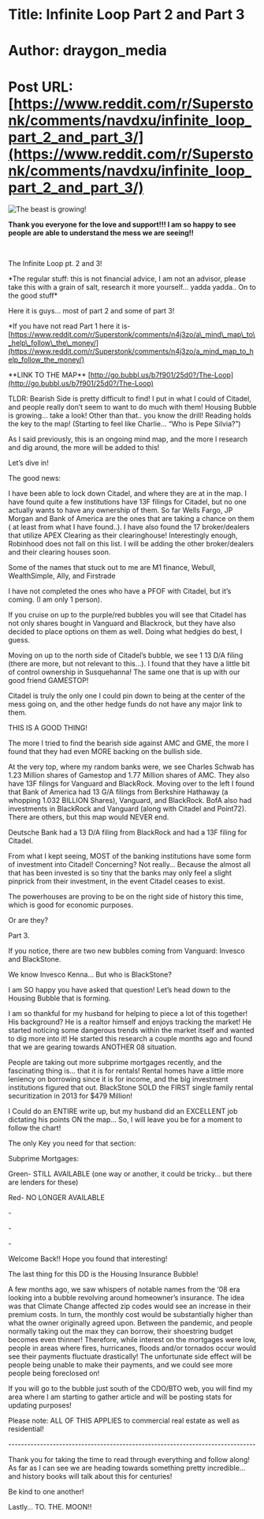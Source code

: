 # Title: Infinite Loop Part 2 and Part 3
# Author: draygon_media
# Post URL: [https://www.reddit.com/r/Superstonk/comments/navdxu/infinite_loop_part_2_and_part_3/](https://www.reddit.com/r/Superstonk/comments/navdxu/infinite_loop_part_2_and_part_3/)


![The beast is growing!](https://preview.redd.it/om4eohkucqy61.png?width=1534&format=png&auto=webp&s=704017fd96e28f8e3e54d81cf7e14ca3b7c0c16a)

**Thank you everyone for the love and support!!! I am so happy to see people are able to understand the mess we are seeing!!**

&#x200B;

The Infinite Loop pt. 2 and 3!

\*The regular stuff: this is not financial advice, I am not an advisor, please take this with a grain of salt, research it more yourself… yadda yadda.. On to the good stuff\*

Here it is guys… most of part 2 and some of part 3!

\*If you have not read Part 1 here it is- [https://www.reddit.com/r/Superstonk/comments/n4j3zo/a\_mind\_map\_to\_help\_follow\_the\_money/](https://www.reddit.com/r/Superstonk/comments/n4j3zo/a_mind_map_to_help_follow_the_money/)

\*\*LINK TO THE MAP\*\* [http://go.bubbl.us/b7f901/25d0?/The-Loop](http://go.bubbl.us/b7f901/25d0?/The-Loop)

TLDR: Bearish Side is pretty difficult to find! I put in what I could of Citadel, and people really don’t seem to want to do much with them! Housing Bubble is growing… take a look! Other than that.. you know the drill! Reading holds the key to the map! (Starting to feel like Charlie… “Who is Pepe Silvia?”)

As I said previously, this is an ongoing mind map, and the more I research and dig around, the more will be added to this!

Let’s dive in!

The good news:

I have been able to lock down Citadel, and where they are at in the map. I have found quite a few institutions have 13F filings for Citadel, but no one actually wants to have any ownership of them. So far Wells Fargo, JP Morgan and Bank of America are the ones that are taking a chance on them ( at least from what I have found..). I have also found the 17 broker/dealers that utilize APEX Clearing as their clearinghouse! Interestingly enough, Robinhood does not fall on this list. I will be adding the other broker/dealers and their clearing houses soon.

Some of the names that stuck out to me are M1 finance, Webull, WealthSimple, Ally, and Firstrade

I have not completed the ones who have a PFOF with Citadel, but it’s coming. (I am only 1 person).

If you cruise on up to the purple/red bubbles you will see that Citadel has not only shares bought in Vanguard and Blackrock, but they have also decided to place options on them as well. Doing what hedgies do best, I guess.

Moving on up to the north side of Citadel’s bubble, we see 1 13 D/A filing (there are more, but not relevant to this…). I found that they have a little bit of control ownership in Susquehanna! The same one that is up with our good friend GAMESTOP!

Citadel is truly the only one I could pin down to being at the center of the mess going on, and the other hedge funds do not have any major link to them.

THIS IS A GOOD THING!

The more I tried to find the bearish side against AMC and GME, the more I found that they had even MORE backing on the bullish side.

At the very top, where my random banks were, we see Charles Schwab has 1.23 Million shares of Gamestop and 1.77 Million shares of AMC. They also have 13F filings for Vanguard and BlackRock. Moving over to the left I found that Bank of America had 13 G/A filings from Berkshire Hathaway (a whopping 1.032 BILLION Shares), Vanguard, and BlackRock. BofA also had investments in BlackRock and Vanguard (along with Citadel and Point72). There are others, but this map would NEVER end.

Deutsche Bank had a 13 D/A filing from BlackRock and had a 13F filing for Citadel.

From what I kept seeing, MOST of the banking institutions have some form of investment into Citadel! Concerning? Not really… Because the almost all that has been invested is so tiny that the banks may only feel a slight pinprick from their investment, in the event Citadel ceases to exist.

The powerhouses are proving to be on the right side of history this time, which is good for economic purposes.

Or are they?

Part 3.

If you notice, there are two new bubbles coming from Vanguard: Invesco and BlackStone.

We know Invesco Kenna… But who is BlackStone?

I am SO happy you have asked that question! Let’s head down to the Housing Bubble that is forming.

I am so thankful for my husband for helping to piece a lot of this together! His background? He is a realtor himself and enjoys tracking the market! He started noticing some dangerous trends within the market itself and wanted to dig more into it! He started this research a couple months ago and found that we are gearing towards ANOTHER 08 situation.

People are taking out more subprime mortgages recently, and the fascinating thing is… that it is for rentals! Rental homes have a little more leniency on borrowing since it is for income, and the big investment institutions figured that out. BlackStone SOLD the FIRST single family rental securitization in 2013 for $479 Million!

I Could do an ENTIRE write up, but my husband did an EXCELLENT job dictating his points ON the map… So, I will leave you be for a moment to follow the chart!

The only Key you need for that section:

Subprime Mortgages:

Green- STILL AVAILABLE (one way or another, it could be tricky… but there are lenders for these)

Red- NO LONGER AVAILABLE

\-

\-

\-

Welcome Back!! Hope you found that interesting!

The last thing for this DD is the Housing Insurance Bubble!

A few months ago, we saw whispers of notable names from the ‘08 era looking into a bubble revolving around homeowner’s insurance. The idea was that Climate Change affected zip codes would see an increase in their premium costs. In turn, the monthly cost would be substantially higher than what the owner originally agreed upon. Between the pandemic, and people normally taking out the max they can borrow, their shoestring budget becomes even thinner! Therefore, while interest on the mortgages were low, people in areas where fires, hurricanes, floods and/or tornados occur would see their payments fluctuate drastically! The unfortunate side effect will be people being unable to make their payments, and we could see more people being foreclosed on!

If you will go to the bubble just south of the CDO/BTO web, you will find my area where I am starting to gather article and will be posting stats for updating purposes!

Please note: ALL OF THIS APPLIES to commercial real estate as well as residential!

\------------------------------------------------------------------------------

Thank you for taking the time to read through everything and follow along! As far as I can see we are heading towards something pretty incredible… and history books will talk about this for centuries!

Be kind to one another!

Lastly… TO. THE. MOON!!